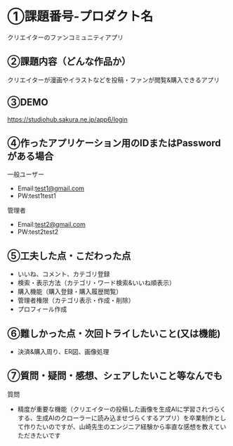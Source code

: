 # ①課題番号-プロダクト名

クリエイターのファンコミュニティアプリ

## ②課題内容（どんな作品か）

クリエイターが漫画やイラストなどを投稿・ファンが閲覧&購入できるアプリ

## ③DEMO

https://studiohub.sakura.ne.jp/app6/login

## ④作ったアプリケーション用のIDまたはPasswordがある場合

一般ユーザー
- Email:test1@gmail.com
- PW:test1test1

管理者
- Email:test2@gmail.com
- PW:test2test2

## ⑤工夫した点・こだわった点

- いいね、コメント、カテゴリ登録
- 検索・表示方法（カテゴリ・ワード検索&いいね順表示）
- 購入機能（購入登録・購入履歴閲覧）
- 管理者権限（カテゴリ表示・作成・削除）
- プロフィール作成

## ⑥難しかった点・次回トライしたいこと(又は機能)

- 決済&購入周り、ER図、画像処理

## ⑦質問・疑問・感想、シェアしたいこと等なんでも
質問
- 精度が重要な機能（クリエイターの投稿した画像を生成AIに学習されづらくする、生成AIのクローラーに読み込ませづらくするアプリ）を卒業制作として作りたいのですが、山崎先生のエンジニア経験から率直な感想を教えていただきたいです

